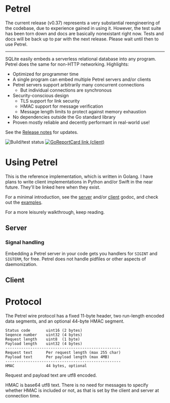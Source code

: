 # Petrel

The current release (v0.37) represents a very substantial
reengineering of the codebase, due to experience gained in using
it. However, the test suite has been torn down and docs are basically
nonexistant right now. Tests and docs will be back up to par with the
next release. Please wait until then to use Petrel.

----

SQLite easily embeds a serverless relational database into any
program. Petrel does the same for non-HTTP networking. Highlights:

- Optimized for programmer time
- A single program can embed multiple Petrel servers and/or clients
- Petrel servers support arbitrarily many concurrent connections
  - But individual connections are synchronous
- Security-conscious design
  - TLS support for link security
  - HMAC support for message verification
  - Message length limits to protect against memory exhaustion
- No dependencies outside the Go standard library
- Proven mostly reliable and decently performant in real-world use!

See the [Release
notes](https://github.com/firepear/petrel/blob/main/RELEASE_NOTES.md)
for updates.

![Build/test status](https://github.com/firepear/petrel/actions/workflows/go.yml/badge.svg)
[![GoReportCard link (client)](https://goreportcard.com/badge/github.com/firepear/petrel)](https://goreportcard.com/report/github.com/firepear/petrel)

# Using Petrel

This is the reference implementation, which is written in Golang. I
have plans to write client implementations in Python and/or Swift in
the near future. They'll be linked here when they exist.

For a minimal introduction, see the
[server](https://pkg.go.dev/github.com/firepear/petrel/server?tab=doc)
and/or
[client](https://pkg.go.dev/github.com/firepear/petrel/client?tab=doc)
godoc, and check out the
[examples](https://github.com/firepear/petrel/raw/main/examples/README.md).

For a more leisurely walkthrough, keep reading.

## Server


### Signal handling

Embedding a Petrel server in your code gets you handlers for `SIGINT`
and `SIGTERM`, for free. Petrel does not handle pidfiles or other
aspects of daemonization.

## Client


# Protocol

The Petrel wire protocol has a fixed 11-byte header, two run-length
encoded data segments, and an optional 44-byte HMAC segment.

    Status code       uint16 (2 bytes)
    Seqence number    uint32 (4 bytes)
    Request length    uint8  (1 byte)
    Payload length    uint32 (4 bytes)
    ---------------------------------------------------
    Request text      Per request length (max 255 char)
    Payload text      Per payload length (max 4MB)
    ---------------------------------------------------
    HMAC              44 bytes, optional

Request and payload text are utf8 encoded.

HMAC is base64 utf8 text. There is no need for messages to specify
whether HMAC is included or not, as that is set by the client and
server at connection time.

